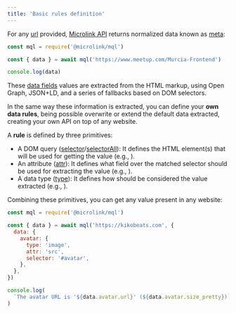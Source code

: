 ```yaml
---
title: 'Basic rules definition'
---
```


For any [url](/docs/api/parameters/url) provided, [Microlink API](/docs/api/getting-started/overview) returns normalized data known as [meta](/docs/api/parameters/meta):

```js
const mql = require('@microlink/mql')

const { data } = await mql('https://www.meetup.com/Murcia-Frontend')

console.log(data)
```

These [data fields](/docs/api/getting-started/data-fields) values are extracted from the HTML markup, using Open Graph, JSON+LD, and a series of fallbacks based on DOM selectors.

In the same way these information is extracted, you can define your **own data rules**, being possible overwrite or extend the default data extracted, creating your own API on top of any website.

A **rule** is defined by three primitives:

- A DOM query ([selector](/docs/mql/data/selector)/[selectorAll](/docs/mql/data/selector-all)): It defines the HTML element(s) that will be used for getting the value (e.g., <Type children="'img'"/>).
- An attribute ([attr](/docs/mql/data/attr)): It defines what field over the matched selector should be used for extracting the value (e.g., <Type children="'src'"/>).
- A data type ([type](/docs/mql/data/type)): It defines how should be considered the value extracted (e.g., <Type children="'image'"/>).

Combining these primitives, you can get any value present in any website:

```js
const mql = require('@microlink/mql')

const { data } = await mql('https://kikobeats.com', {
  data: {
    avatar: {
      type: 'image',
      attr: 'src',
      selector: '#avatar',
    },
  },
})

console.log(
  `The avatar URL is '${data.avatar.url}' (${data.avatar.size_pretty})`
)
```
